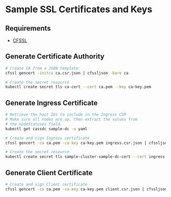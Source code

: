 # Sample SSL Certificates and Keys

## Requirements

* [CFSSL](https://cfssl.org/)

## Generate Certificate Authority

```bash
# Create CA from a JSON template
cfssl gencert -initca ca.csr.json | cfssljson -bare ca

# Create the secret resource
kubectl create secret tls ca-cert --cert ca.pem --key ca-key.pem
```

## Generate Ingress Certificate

```bash
# Retrieve the host IDs to include in the Ingress CSR
# Make sure all nodes are up, then extract the values from
# the nodeStatuses field.
kubectl get cassdc sample-dc -o yaml

# Create and sign Ingress certificate
cfssl gencert -ca ca.pem -ca-key ca-key.pem ingress.csr.json | cfssljson -bare ingress

# Create the secret resource
kubectl create secret tls sample-cluster-sample-dc-cert --cert ingress.pem --key ingress-key.pem
```

## Generate Client Certificate

```bash
# Create and sign Client certificate
cfssl gencert -ca ca.pem -ca-key ca-key.pem client.csr.json | cfssljson -bare client
```
